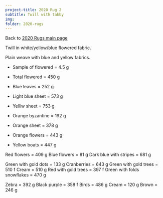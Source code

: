 ```yaml
---
project-title: 2020 Rug 2
subtitle: Twill with tabby
img: 
folder: 2020-rugs
---
```


Back to [2020 Rugs main page](2020-rugs.html)

Twill in white/yellow/blue flowered fabric.

Plain weave with blue and yellow fabrics.

* Sample of flowered = 4.5 g
* Total flowered = 450 g

* Blue leaves = 252 g
* Light blue sheet = 573 g
* Yelliw sheet = 753 g

* Orange byzantine = 192 g
* Orange sheet = 378 g
* Orange flowers = 443 g
* Yellow boats = 447 g

Red flowers = 409 g
Blue flowers = 81 g
Dark blue with stripes = 681 g

Green with gold dots = 133 g
Cranberries = 643 g
Green with gold trees = 510 f
Cream = 510 g
Red with gold trees = 397 f
Green with folds snowflakes = 470 g

Zebra = 392 g
Black purple = 358 f
Birds = 486 g
Cream = 120 g
Brown = 246 g